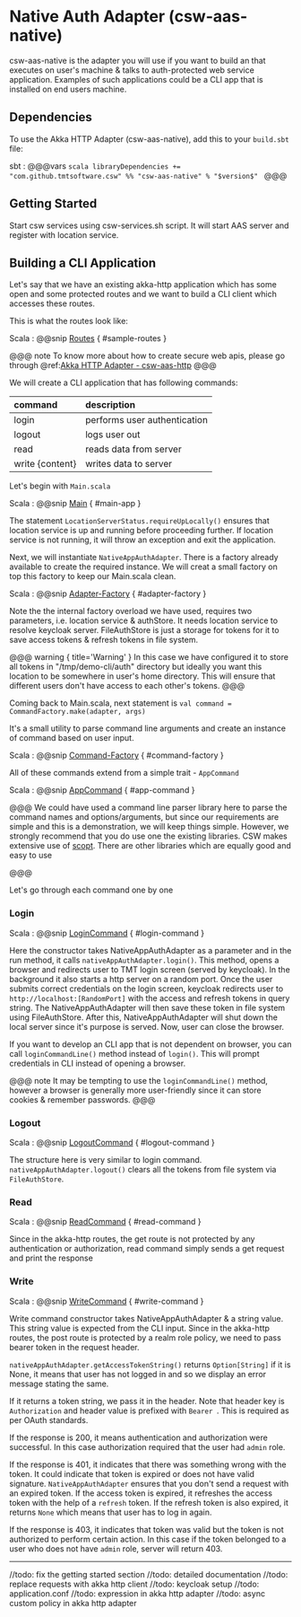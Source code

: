 # Native Auth Adapter (csw-aas-native)

csw-aas-native is the adapter you will use if you want to build an that executes on user's 
machine & talks to auth-protected web service application. Examples of such applications 
could be a CLI app that is installed on end users machine.

## Dependencies

To use the Akka HTTP Adapter (csw-aas-native), add this to your `build.sbt` file:

sbt
:   @@@vars
    ```scala
    libraryDependencies += "com.github.tmtsoftware.csw" %% "csw-aas-native" % "$version$"
    ```
    @@@
 
 
## Getting Started

Start csw services using csw-services.sh script. It will start AAS server and 
register with location service.

## Building a CLI Application

Let's say that we have an existing akka-http application which has some open and 
some protected routes and we want to build a CLI client which accesses these routes.

This is what the routes look like:

Scala
:   @@snip [Routes](../../../../../examples/src/main/scala/csw/auth/native/SampleRoutes.scala) { #sample-routes }


@@@ note
To know more about how to create secure web apis, please go through 
@ref:[Akka HTTP Adapter - csw-aas-http](csw-aas-http.md)
@@@

We will create a CLI application that has following commands:

| command         | description                  |
| :-------------- | :--------------------------- |
| login           | performs user authentication |
| logout          | logs user out                |
| read            | reads data from server       |
| write {content} | writes data to server        |

Let's begin with `Main.scala`

Scala
:   @@snip [Main](../../../../../examples/src/main/scala/csw/auth/native/Main.scala) { #main-app }

The statement `LocationServerStatus.requireUpLocally()` ensures that location service is up and running
before proceeding further. If location service is not running, it will throw an exception and exit the 
application.

Next, we will instantiate `NativeAppAuthAdapter`. There is a factory already available to create the 
required instance. We will creat a small factory on top this factory to keep our Main.scala clean.

Scala
:   @@snip [Adapter-Factory](../../../../../examples/src/main/scala/csw/auth/native/AdapterFactory.scala) { #adapter-factory }

Note the the internal factory overload we have used, requires two parameters, i.e. location service & authStore.
It needs location service to resolve keycloak server. FileAuthStore is just a storage for tokens for it to 
save access tokens & refresh tokens in file system. 

@@@ warning { title='Warning' }
In this case we have configured it to store all tokens in "/tmp/demo-cli/auth" 
directory but ideally you want this location to be somewhere in user's home directory.
This will ensure that different users don't have access to each other's tokens.
@@@

Coming back to Main.scala, next statement is `val command = CommandFactory.make(adapter, args)`

It's a small utility to parse command line arguments and create an instance of command based on 
user input. 

Scala
:   @@snip [Command-Factory](../../../../../examples/src/main/scala/csw/auth/native/commands/CommandFactory.scala) { #command-factory }
 
All of these commands extend from a simple trait - `AppCommand`

Scala
:   @@snip [AppCommand](../../../../../examples/src/main/scala/csw/auth/native/commands/AppCommand.scala) { #app-command }

@@@
We could have used a command line parser library here to parse the command names and options/arguments, but since 
our requirements are simple and this is a demonstration, we will keep things simple. However, we 
strongly recommend that you do use one the existing libraries. CSW makes extensive use of 
[scopt](https://github.com/scopt/scopt). There are other libraries which are equally good and easy to use

@@@

Let's go through each command one by one   

### Login

Scala
:   @@snip [LoginCommand](../../../../../examples/src/main/scala/csw/auth/native/commands/LoginCommand.scala) { #login-command }

Here the constructor takes NativeAppAuthAdapter as a parameter and in the run method, 
it calls `nativeAppAuthAdapter.login()`. This method, opens a browser and redirects user
to TMT login screen (served by keycloak). In the background it also starts a http server
on a random port. Once the user submits correct credentials on the login screen, keycloak
redirects user to `http://localhost:[RandomPort]` with the access and refresh tokens in 
query string. The NativeAppAuthAdapter will then save these token in file system using 
FileAuthStore. After this, NativeAppAuthAdapter will shut down the local server since it's
purpose is served. Now, user can close the browser.

If you want to develop an CLI app that is not dependent on browser, you can call
`loginCommandLine()` method instead of `login()`. This will prompt credentials in CLI 
instead of opening a browser.

@@@ note 
It may be tempting to use the `loginCommandLine()` method, however a browser is generally more
user-friendly since it can store cookies & remember passwords.
@@@

### Logout

Scala
:   @@snip [LogoutCommand](../../../../../examples/src/main/scala/csw/auth/native/commands/LogoutCommand.scala) { #logout-command }

The structure here is very similar to login command. `nativeAppAuthAdapter.logout()` 
clears all the tokens from file system via `FileAuthStore`.

### Read

Scala
:   @@snip [ReadCommand](../../../../../examples/src/main/scala/csw/auth/native/commands/ReadCommand.scala) { #read-command }

Since in the akka-http routes, the get route is not protected by any authentication or
authorization, read command simply sends a get request and print the response

### Write

Scala
:   @@snip [WriteCommand](../../../../../examples/src/main/scala/csw/auth/native/commands/WriteCommand.scala) { #write-command }

Write command constructor takes NativeAppAuthAdapter & a string value. This string value is expected
from the CLI input. Since in the akka-http routes, the post route is protected by a realm role policy, we need to pass
bearer token in the request header. 

`nativeAppAuthAdapter.getAccessTokenString()` returns `Option[String]` if it is None, it means 
that user has not logged in and so we display an error message stating the same.

If it returns a token string, we pass it in the header. Note that header key is `Authorization` 
and header value is prefixed with `Bearer `. This is required as per OAuth standards.

If the response is 200, it means authentication and authorization were successful. In this case
authorization required that the user had `admin` role. 

If the response is 401, it indicates that there was something wrong with the token. 
It could indicate that token is expired or does not have valid signature. 
`NativeAppAuthAdapter` ensures that you don't send a request with an expired token.
If the access token is expired, it refreshes the access token with the help of a `refresh` token.
If the refresh token is also expired, it returns `None` which means that user has to log in again.


If the response is 403, it indicates that token was valid but the token is not authorized to 
perform certain action. In this case if the token belonged to a user who does not have `admin`
role, server will return 403.



--------------------------------

//todo: fix the getting started section
//todo: detailed documentation
//todo: replace requests with akka http client
//todo: keycloak setup
//todo: application.conf
//todo: expression in akka http adapter
//todo: async custom policy in akka http adapter